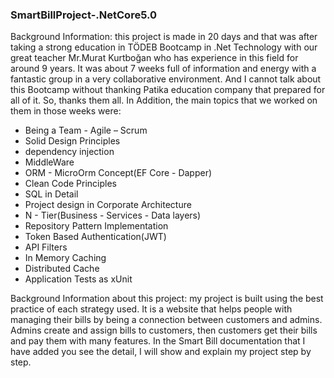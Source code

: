 ### SmartBillProject-.NetCore5.0

Background Information: this project is made in 20 days and that was after taking a strong education in TÖDEB Bootcamp in .Net Technology with our great teacher Mr.Murat Kurtboğan who has experience in this field for around 9 years. It was about 7 weeks full of information and energy with a fantastic group in a very collaborative environment. And I cannot talk about this Bootcamp without thanking Patika education company that prepared for all of it. So, thanks them all. In Addition, the main topics that we worked on them in those weeks were:

- Being a Team - Agile – Scrum
- Solid Design Principles
- dependency injection
- MiddleWare
- ORM - MicroOrm Concept(EF Core - Dapper)
- Clean Code Principles
- SQL in Detail
- Project design in Corporate Architecture
- N - Tier(Business - Services - Data layers)
- Repository Pattern Implementation
- Token Based Authentication(JWT)
- API Filters
- In Memory Caching
- Distributed Cache
- Application Tests as xUnit

Background Information about this project: my project is built using the best practice of each strategy used. It is a website that helps people with managing their bills by being a connection between customers and admins. Admins create and assign bills to customers, then customers get their bills and pay them with many features.
In the Smart Bill documentation that I have added you see the detail, I will show and explain my project step by step.
